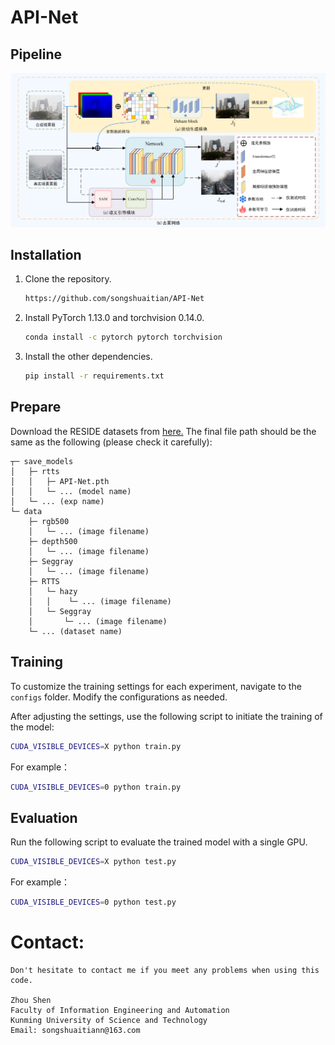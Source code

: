 # API-Net
## Pipeline

![framework](/figs/1.jpg)


## Installation
1. Clone the repository.
    ```bash
    https://github.com/songshuaitian/API-Net
    ```

2. Install PyTorch 1.13.0 and torchvision 0.14.0.
    ```bash
    conda install -c pytorch pytorch torchvision
    ```

3. Install the other dependencies.
    ```bash
    pip install -r requirements.txt
    ```

## Prepare
Download the RESIDE datasets from [here.](https://sites.google.com/view/reside-dehaze-datasets/reside-%CE%B2)
The final file path should be the same as the following (please check it carefully):

```
┬─ save_models
│   ├─ rtts
│   │   ├─ API-Net.pth
│   │   └─ ... (model name)
│   └─ ... (exp name)
└─ data
    ├─ rgb500
    │   └─ ... (image filename)
    ├─ depth500
    │   └─ ... (image filename)
    ├─ Seggray
    │   └─ ... (image filename)
    ├─ RTTS
    │   └─ hazy
    │   │    └─ ... (image filename)
    │   └─ Seggray
    │       └─ ... (image filename)
    └─ ... (dataset name)
```

## Training

To customize the training settings for each experiment, navigate to the `configs` folder. Modify the configurations as needed.

After adjusting the settings, use the following script to initiate the training of the model:

```sh
CUDA_VISIBLE_DEVICES=X python train.py
```

For example：

```sh
CUDA_VISIBLE_DEVICES=0 python train.py
```

## Evaluation

Run the following script to evaluate the trained model with a single GPU.


```sh
CUDA_VISIBLE_DEVICES=X python test.py
```

For example：

```sh
CUDA_VISIBLE_DEVICES=0 python test.py
```


# Contact:
    Don't hesitate to contact me if you meet any problems when using this code.

    Zhou Shen
    Faculty of Information Engineering and Automation
    Kunming University of Science and Technology                                                           
    Email: songshuaitiann@163.com

